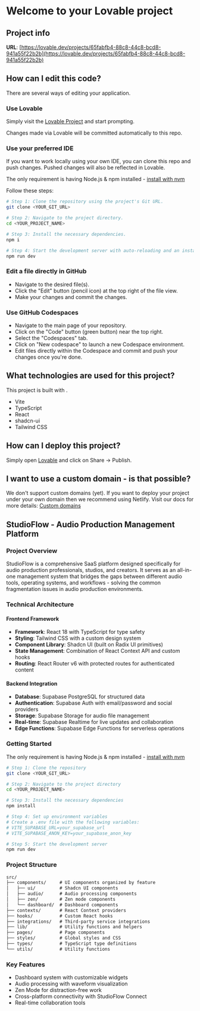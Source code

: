 # Welcome to your Lovable project

## Project info

**URL**: [https://lovable.dev/projects/65fabfb4-88c8-44c8-bcd8-941a55f22b2b](https://lovable.dev/projects/65fabfb4-88c8-44c8-bcd8-941a55f22b2b)

## How can I edit this code?

There are several ways of editing your application.

### Use Lovable

Simply visit the [Lovable Project](https://lovable.dev/projects/65fabfb4-88c8-44c8-bcd8-941a55f22b2b) and start prompting.

Changes made via Lovable will be committed automatically to this repo.

### Use your preferred IDE

If you want to work locally using your own IDE, you can clone this repo and push changes. Pushed changes will also be reflected in Lovable.

The only requirement is having Node.js & npm installed - [install with nvm](https://github.com/nvm-sh/nvm#installing-and-updating)

Follow these steps:

```sh
# Step 1: Clone the repository using the project's Git URL.
git clone <YOUR_GIT_URL>

# Step 2: Navigate to the project directory.
cd <YOUR_PROJECT_NAME>

# Step 3: Install the necessary dependencies.
npm i

# Step 4: Start the development server with auto-reloading and an instant preview.
npm run dev
```

### Edit a file directly in GitHub

- Navigate to the desired file(s).
- Click the "Edit" button (pencil icon) at the top right of the file view.
- Make your changes and commit the changes.

### Use GitHub Codespaces

- Navigate to the main page of your repository.
- Click on the "Code" button (green button) near the top right.
- Select the "Codespaces" tab.
- Click on "New codespace" to launch a new Codespace environment.
- Edit files directly within the Codespace and commit and push your changes once you're done.

## What technologies are used for this project?

This project is built with .

- Vite
- TypeScript
- React
- shadcn-ui
- Tailwind CSS

## How can I deploy this project?

Simply open [Lovable](https://lovable.dev/projects/65fabfb4-88c8-44c8-bcd8-941a55f22b2b) and click on Share -> Publish.

## I want to use a custom domain - is that possible?

We don't support custom domains (yet). If you want to deploy your project under your own domain then we recommend using Netlify. Visit our docs for more details: [Custom domains](https://docs.lovable.dev/tips-tricks/custom-domain/)

## StudioFlow - Audio Production Management Platform

### Project Overview

StudioFlow is a comprehensive SaaS platform designed specifically for audio production professionals, studios, and creators. It serves as an all-in-one management system that bridges the gaps between different audio tools, operating systems, and workflows - solving the common fragmentation issues in audio production environments.

### Technical Architecture

#### Frontend Framework

- **Framework**: React 18 with TypeScript for type safety
- **Styling**: Tailwind CSS with a custom design system
- **Component Library**: Shadcn UI (built on Radix UI primitives)
- **State Management**: Combination of React Context API and custom hooks
- **Routing**: React Router v6 with protected routes for authenticated content

#### Backend Integration

- **Database**: Supabase PostgreSQL for structured data
- **Authentication**: Supabase Auth with email/password and social providers
- **Storage**: Supabase Storage for audio file management
- **Real-time**: Supabase Realtime for live updates and collaboration
- **Edge Functions**: Supabase Edge Functions for serverless operations

### Getting Started

The only requirement is having Node.js & npm installed - [install with nvm](https://github.com/nvm-sh/nvm#installing-and-updating)

```sh
# Step 1: Clone the repository
git clone <YOUR_GIT_URL>

# Step 2: Navigate to the project directory
cd <YOUR_PROJECT_NAME>

# Step 3: Install the necessary dependencies
npm install

# Step 4: Set up environment variables
# Create a .env file with the following variables:
# VITE_SUPABASE_URL=your_supabase_url
# VITE_SUPABASE_ANON_KEY=your_supabase_anon_key

# Step 5: Start the development server
npm run dev
```

### Project Structure

```txt
src/
├── components/     # UI components organized by feature
│   ├── ui/         # Shadcn UI components
│   ├── audio/      # Audio processing components
│   ├── zen/        # Zen mode components
│   └── dashboard/  # Dashboard components
├── contexts/       # React Context providers
├── hooks/          # Custom React hooks
├── integrations/   # Third-party service integrations
├── lib/            # Utility functions and helpers
├── pages/          # Page components
├── styles/         # Global styles and CSS
├── types/          # TypeScript type definitions
└── utils/          # Utility functions
```

### Key Features

- Dashboard system with customizable widgets
- Audio processing with waveform visualization
- Zen Mode for distraction-free work
- Cross-platform connectivity with StudioFlow Connect
- Real-time collaboration tools
